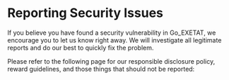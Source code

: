 # Reporting Security Issues

If you believe you have found a security vulnerability in Go_EXETAT, we encourage you to let us know right away. We will investigate all legitimate reports and do our best to quickly fix the problem.

Please refer to the following page for our responsible disclosure policy, reward guidelines, and those things that should not be reported: